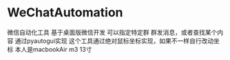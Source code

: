 # WeChatAutomation
微信自动化工具 基于桌面版微信开发
可以指定特定群 群发消息，或者查找某个内容
通过pyautogui实现
这个工具通过绝对鼠标坐标实现，如果不一样自行改动坐标
本人是macbookAir m3 13寸